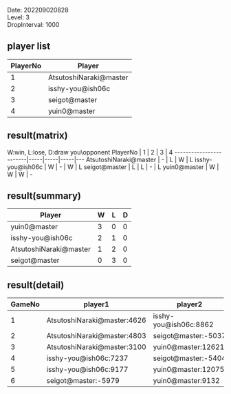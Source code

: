 Date: 202209020828  
Level: 3  
DropInterval: 1000  
## player list
PlayerNo  |  Player
----------|------------------------
1         |  AtsutoshiNaraki@master
2         |  isshy-you@ish06c
3         |  seigot@master
4         |  yuin0@master
## result(matrix)
W:win, L:lose, D:draw
you\opponent PlayerNo   |  1  |  2  |  3  |  4
------------------------|-----|-----|-----|---
AtsutoshiNaraki@master  |  -  |  L  |  W  |  L
isshy-you@ish06c        |  W  |  -  |  W  |  L
seigot@master           |  L  |  L  |  -  |  L
yuin0@master            |  W  |  W  |  W  |  -
## result(summary)
Player                  |  W  |  L  |  D
------------------------|-----|-----|---
yuin0@master            |  3  |  0  |  0
isshy-you@ish06c        |  2  |  1  |  0
AtsutoshiNaraki@master  |  1  |  2  |  0
seigot@master           |  0  |  3  |  0
## result(detail)
GameNo  |  player1                      |  player2
--------|-------------------------------|-----------------------
1       |  AtsutoshiNaraki@master:4626  |  isshy-you@ish06c:8862
2       |  AtsutoshiNaraki@master:4803  |  seigot@master:-5037
3       |  AtsutoshiNaraki@master:3100  |  yuin0@master:12621
4       |  isshy-you@ish06c:7237        |  seigot@master:-5404
5       |  isshy-you@ish06c:9177        |  yuin0@master:12075
6       |  seigot@master:-5979          |  yuin0@master:9132
